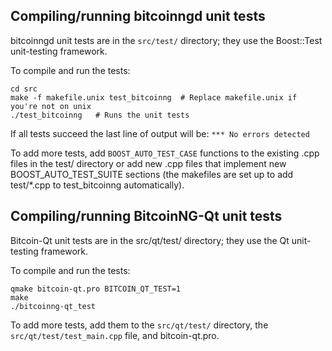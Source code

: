 Compiling/running bitcoinngd unit tests
------------------------------------

bitcoinngd unit tests are in the `src/test/` directory; they
use the Boost::Test unit-testing framework.

To compile and run the tests:

	cd src
	make -f makefile.unix test_bitcoinng  # Replace makefile.unix if you're not on unix
	./test_bitcoinng   # Runs the unit tests

If all tests succeed the last line of output will be:
`*** No errors detected`

To add more tests, add `BOOST_AUTO_TEST_CASE` functions to the existing
.cpp files in the test/ directory or add new .cpp files that
implement new BOOST_AUTO_TEST_SUITE sections (the makefiles are
set up to add test/*.cpp to test_bitcoinng automatically).


Compiling/running BitcoinNG-Qt unit tests
---------------------------------------

Bitcoin-Qt unit tests are in the src/qt/test/ directory; they
use the Qt unit-testing framework.

To compile and run the tests:

	qmake bitcoin-qt.pro BITCOIN_QT_TEST=1
	make
	./bitcoinng-qt_test

To add more tests, add them to the `src/qt/test/` directory,
the `src/qt/test/test_main.cpp` file, and bitcoin-qt.pro.
